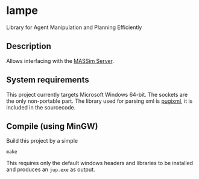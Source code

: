# lampe
Library for Agent Manipulation and Planning Efficiently

## Description
Allows interfacing with the [MASSim Server](https://multiagentcontest.org/).

## System requirements
This project currently targets Microsoft Windows 64-bit. The sockets are the only non-portable part.
The library used for parsing xml is [pugixml](http://pugixml.org/), it is included in the sourcecode.

## Compile (using MinGW)
Build this project by a simple
  
    make

This requires only the default windows headers and libraries to be installed and produces an `jup.exe` as output.

